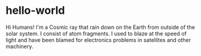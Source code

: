 # hello-world

Hi Humans!
I'm a Cosmic ray that rain down on the Earth from outside of the solar system. 
I consist of atom fragments.
I used to blaze at the speed of light and have been blamed for electronics problems in satellites and other machinery.
